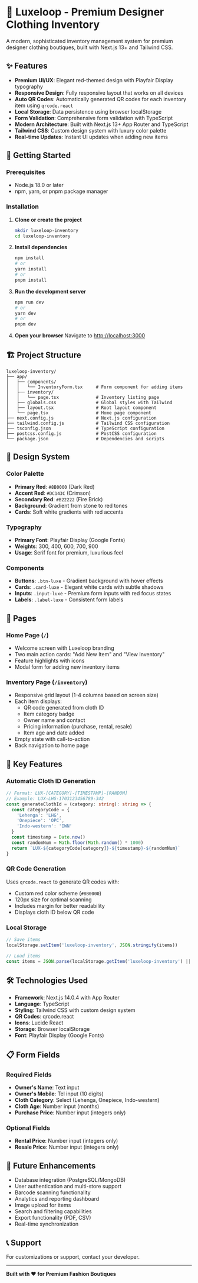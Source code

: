 # 🌟 Luxeloop - Premium Designer Clothing Inventory

A modern, sophisticated inventory management system for premium designer clothing boutiques, built with Next.js 13+ and Tailwind CSS.

## ✨ Features

- **Premium UI/UX**: Elegant red-themed design with Playfair Display typography
- **Responsive Design**: Fully responsive layout that works on all devices
- **Auto QR Codes**: Automatically generated QR codes for each inventory item using `qrcode.react`
- **Local Storage**: Data persistence using browser localStorage
- **Form Validation**: Comprehensive form validation with TypeScript
- **Modern Architecture**: Built with Next.js 13+ App Router and TypeScript
- **Tailwind CSS**: Custom design system with luxury color palette
- **Real-time Updates**: Instant UI updates when adding new items

## 🚀 Getting Started

### Prerequisites

- Node.js 18.0 or later
- npm, yarn, or pnpm package manager

### Installation

1. **Clone or create the project**
   ```bash
   mkdir luxeloop-inventory
   cd luxeloop-inventory
   ```

2. **Install dependencies**
   ```bash
   npm install
   # or
   yarn install
   # or
   pnpm install
   ```

3. **Run the development server**
   ```bash
   npm run dev
   # or
   yarn dev
   # or
   pnpm dev
   ```

4. **Open your browser**
   Navigate to [http://localhost:3000](http://localhost:3000)

## 🏗️ Project Structure

```
luxeloop-inventory/
├── app/
│   ├── components/
│   │   └── InventoryForm.tsx     # Form component for adding items
│   ├── inventory/
│   │   └── page.tsx              # Inventory listing page
│   ├── globals.css               # Global styles with Tailwind
│   ├── layout.tsx                # Root layout component
│   └── page.tsx                  # Home page component
├── next.config.js                # Next.js configuration
├── tailwind.config.js            # Tailwind CSS configuration
├── tsconfig.json                 # TypeScript configuration
├── postcss.config.js             # PostCSS configuration
└── package.json                  # Dependencies and scripts
```

## 🎨 Design System

### Color Palette
- **Primary Red**: `#8B0000` (Dark Red)
- **Accent Red**: `#DC143C` (Crimson)
- **Secondary Red**: `#B22222` (Fire Brick)
- **Background**: Gradient from stone to red tones
- **Cards**: Soft white gradients with red accents

### Typography
- **Primary Font**: Playfair Display (Google Fonts)
- **Weights**: 300, 400, 600, 700, 900
- **Usage**: Serif font for premium, luxurious feel

### Components
- **Buttons**: `.btn-luxe` - Gradient background with hover effects
- **Cards**: `.card-luxe` - Elegant white cards with subtle shadows
- **Inputs**: `.input-luxe` - Premium form inputs with red focus states
- **Labels**: `.label-luxe` - Consistent form labels

## 📱 Pages

### Home Page (`/`)
- Welcome screen with Luxeloop branding
- Two main action cards: "Add New Item" and "View Inventory"
- Feature highlights with icons
- Modal form for adding new inventory items

### Inventory Page (`/inventory`)
- Responsive grid layout (1-4 columns based on screen size)
- Each item displays:
  - QR code generated from cloth ID
  - Item category badge
  - Owner name and contact
  - Pricing information (purchase, rental, resale)
  - Item age and date added
- Empty state with call-to-action
- Back navigation to home page

## 🔧 Key Features

### Automatic Cloth ID Generation
```typescript
// Format: LUX-[CATEGORY]-[TIMESTAMP]-[RANDOM]
// Example: LUX-LHG-1703123456789-342
const generateClothId = (category: string): string => {
  const categoryCode = {
    'Lehenga': 'LHG',
    'Onepiece': 'OPC', 
    'Indo-western': 'IWN'
  }
  const timestamp = Date.now()
  const randomNum = Math.floor(Math.random() * 1000)
  return `LUX-${categoryCode[category]}-${timestamp}-${randomNum}`
}
```

### QR Code Generation
Uses `qrcode.react` to generate QR codes with:
- Custom red color scheme (`#8B0000`)
- 120px size for optimal scanning
- Includes margin for better readability
- Displays cloth ID below QR code

### Local Storage
```typescript
// Save items
localStorage.setItem('luxeloop-inventory', JSON.stringify(items))

// Load items
const items = JSON.parse(localStorage.getItem('luxeloop-inventory') || '[]')
```

## 🛠️ Technologies Used

- **Framework**: Next.js 14.0.4 with App Router
- **Language**: TypeScript
- **Styling**: Tailwind CSS with custom design system
- **QR Codes**: qrcode.react
- **Icons**: Lucide React
- **Storage**: Browser localStorage
- **Font**: Playfair Display (Google Fonts)

## 📋 Form Fields

### Required Fields
- **Owner's Name**: Text input
- **Owner's Mobile**: Tel input (10 digits)
- **Cloth Category**: Select (Lehenga, Onepiece, Indo-western)
- **Cloth Age**: Number input (months)
- **Purchase Price**: Number input (integers only)

### Optional Fields
- **Rental Price**: Number input (integers only)
- **Resale Price**: Number input (integers only)

## 🎯 Future Enhancements

- Database integration (PostgreSQL/MongoDB)
- User authentication and multi-store support
- Barcode scanning functionality
- Analytics and reporting dashboard
- Image upload for items
- Search and filtering capabilities
- Export functionality (PDF, CSV)
- Real-time synchronization

## 📞 Support

For customizations or support, contact your developer.

---

**Built with ❤️ for Premium Fashion Boutiques** 